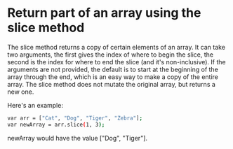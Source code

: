 # Return part of an array using the slice method

The slice method returns a copy of certain elements of an array. It can take two arguments, the first gives the index of where to begin the slice, the second is the index for where to end the slice (and it's non-inclusive). If the arguments are not provided, the default is to start at the beginning of the array through the end, which is an easy way to make a copy of the entire array. The slice method does not mutate the original array, but returns a new one.

Here's an example:

```sh
var arr = ["Cat", "Dog", "Tiger", "Zebra"];
var newArray = arr.slice(1, 3);
```

newArray would have the value ["Dog", "Tiger"].
